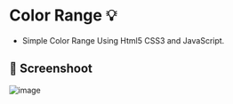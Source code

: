 # Color Range :bulb:
- Simple Color Range Using Html5 CSS3 and JavaScript.

## :camera_flash: Screenshoot

![image](https://github.com/Hager-elhwarii/Color-Range/assets/80959882/db90f52a-75f3-42b8-aa97-822412a799b2)

